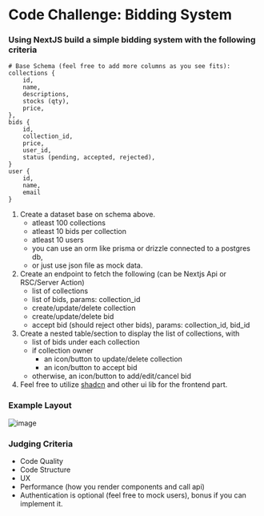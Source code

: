 # Code Challenge: Bidding System

### Using NextJS build a simple bidding system with the following criteria

```
# Base Schema (feel free to add more columns as you see fits):
collections {
    id,
    name,
    descriptions,
    stocks (qty),
    price,
},
bids {
    id,
    collection_id,
    price,
    user_id,
    status (pending, accepted, rejected),
}
user {
    id,
    name,
    email
}
```

1. Create a dataset base on schema above.
    - atleast 100 collections
    - atleast 10 bids per collection
    - atleast 10 users
    - you can use an orm like prisma or drizzle connected to a postgres db,
    - or just use json file as mock data.
2. Create an endpoint to fetch the following (can be Nextjs Api or RSC/Server Action)
    - list of collections
    - list of bids, params: collection_id
    - create/update/delete collection
    - create/update/delete bid
    - accept bid (should reject other bids), params: collection_id, bid_id
3. Create a nested table/section to display the list of collections, with
    - list of bids under each collection
    - if collection owner
        - an icon/button to update/delete collection 
        - an icon/button to accept bid
    - otherwise, an icon/button to add/edit/cancel bid
4. Feel free to utilize [shadcn](ui.shadcn.com) and other ui lib for the frontend part.


### Example Layout
![image](https://github.com/LuxorLabs/frontend-coding-challenge/assets/22500561/1fa87d6d-946c-478b-bcd7-3d22dfaee398)


### Judging Criteria
- Code Quality
- Code Structure
- UX
- Performance (how you render components and call api)
- Authentication is optional (feel free to mock users), bonus if you can implement it.
